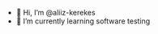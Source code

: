 - 👋 Hi, I’m @aliiz-kerekes
- 🌱 I’m currently learning software testing

<!---
aliiz-kerekes/aliiz-kerekes is a ✨ special ✨ repository because its `README.md` (this file) appears on your GitHub profile.
You can click the Preview link to take a look at your changes.
--->
